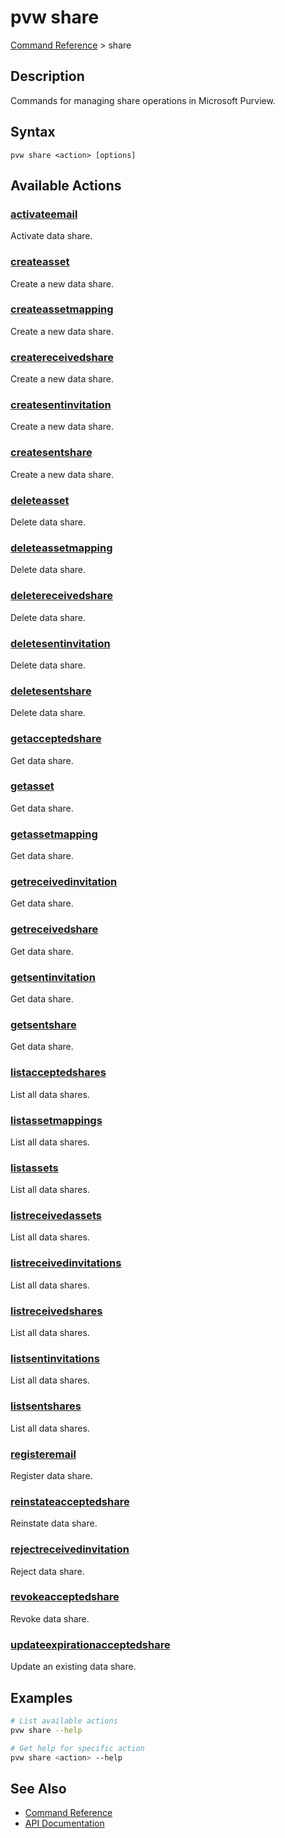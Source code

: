 # pvw share
[Command Reference](../../README.md#command-reference) > share

## Description
Commands for managing share operations in Microsoft Purview.

## Syntax
```
pvw share <action> [options]
```

## Available Actions

### [activateemail](./activateemail.md)
Activate data share.

### [createasset](./createasset.md)
Create a new data share.

### [createassetmapping](./createassetmapping.md)
Create a new data share.

### [createreceivedshare](./createreceivedshare.md)
Create a new data share.

### [createsentinvitation](./createsentinvitation.md)
Create a new data share.

### [createsentshare](./createsentshare.md)
Create a new data share.

### [deleteasset](./deleteasset.md)
Delete data share.

### [deleteassetmapping](./deleteassetmapping.md)
Delete data share.

### [deletereceivedshare](./deletereceivedshare.md)
Delete data share.

### [deletesentinvitation](./deletesentinvitation.md)
Delete data share.

### [deletesentshare](./deletesentshare.md)
Delete data share.

### [getacceptedshare](./getacceptedshare.md)
Get data share.

### [getasset](./getasset.md)
Get data share.

### [getassetmapping](./getassetmapping.md)
Get data share.

### [getreceivedinvitation](./getreceivedinvitation.md)
Get data share.

### [getreceivedshare](./getreceivedshare.md)
Get data share.

### [getsentinvitation](./getsentinvitation.md)
Get data share.

### [getsentshare](./getsentshare.md)
Get data share.

### [listacceptedshares](./listacceptedshares.md)
List all data shares.

### [listassetmappings](./listassetmappings.md)
List all data shares.

### [listassets](./listassets.md)
List all data shares.

### [listreceivedassets](./listreceivedassets.md)
List all data shares.

### [listreceivedinvitations](./listreceivedinvitations.md)
List all data shares.

### [listreceivedshares](./listreceivedshares.md)
List all data shares.

### [listsentinvitations](./listsentinvitations.md)
List all data shares.

### [listsentshares](./listsentshares.md)
List all data shares.

### [registeremail](./registeremail.md)
Register data share.

### [reinstateacceptedshare](./reinstateacceptedshare.md)
Reinstate data share.

### [rejectreceivedinvitation](./rejectreceivedinvitation.md)
Reject data share.

### [revokeacceptedshare](./revokeacceptedshare.md)
Revoke data share.

### [updateexpirationacceptedshare](./updateexpirationacceptedshare.md)
Update an existing data share.

## Examples

```bash
# List available actions
pvw share --help

# Get help for specific action
pvw share <action> --help
```

## See Also

- [Command Reference](../../README.md#command-reference)
- [API Documentation](../api/index.html)
